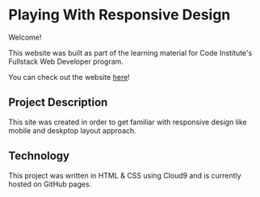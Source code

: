 # Playing With Responsive Design

Welcome!

This website was built as part of the learning material for Code Institute's Fullstack Web Developer program.

You can check out the website [here](https://grisselfaura.github.io/my-first-website/)!

## Project Description
This site was created in order to get familiar with responsive design like mobile and deskptop layout approach. 

## Technology
This project was written in HTML & CSS using Cloud9 and is currently hosted on GitHub pages.